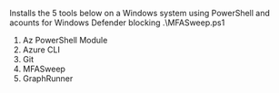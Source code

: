 Installs the 5 tools below on a Windows system using PowerShell and acounts for Windows Defender blocking .\MFASweep.ps1

1. Az PowerShell Module
2. Azure CLI
3. Git
4. MFASweep
5. GraphRunner



